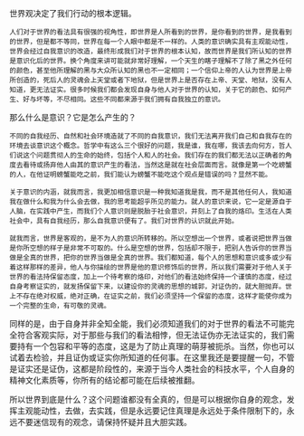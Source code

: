 世界观决定了我们行动的根本逻辑。

    人们对于世界的看法具有很强的视角性，即世界是人所看到的世界，是你看到的世界，是我看到的世界，但是都不等同，世界在每一个人眼中都是不一样的。人类的意识确实具有主观能动性，世界会经过自我意识的改造，最终形成我们对于世界的根本认知，故而世界是我们所认知的世界是意识化后的世界。换个角度来讲可能就非常好理解，一个天生的瞎子理解不了除了黑之外任何的颜色，甚至他所理解的黑与大众所认知的黑也不一定相同；一个信仰上帝的人认为世界是上帝所创造的，死后人的灵魂会上天堂或者下地狱，但是世界上是否存在上帝、天堂、地狱，没有人知道，更无法证实。很多时候我们都会发现自身与他人对于世界的认知，关于它的颜色、如何产生、好与坏等，不尽相同。这些不同都来源于我们拥有自我独立的意识。

那么什么是意识？它是怎么产生的？

    不同的自我经历、自然和社会环境造就了不同的自我意识，我们无法离开我们自己和自我存在的环境去谈意识这个概念。哲学中有这么三个很好的问题，我是谁，我在哪，我该去向何方，哲人们说这个问题贯彻人的生命的始终，包括个人和人的社会。我们存在的我们都无法以正确者的角度去看待或扬弃他人由其的意识产生的看法，当然这是就在社会层面而言。就像是第一个吃螃蟹的人，在他证明螃蟹能吃之前，我们能认为螃蟹不能吃这个观点是错误的吗？显然不能。

    关于意识的内涵，就我而言，我更加相信意识是一种我知道我是我，而不是其他任何人，我知道我在做什么和我为什么会去做，我的思考能超乎所见的能力。就人的意识来说，它一定是源自于人脑，在实践中产生，而我们个人意识则是脱胎于社会意识，并刻上了自我的烙印。生活在人类社会中，具有自我经历，那么自我意识便有了。我们对世界的认识就此开始。

    就我而言，世界是客观的，是不为人的意识所转移的。所以空想出一个世界，或者说把世界当做是你所空想的样子是非常不可取的。什么是空想的世界，包括却不限于，把别人告诉你的世界当做是全真的世界，把你的世界当做是全真的世界。我们都知道，每个人的思想和意识或多或少有着这样那样的差异，他人与你描绘的世界是他的意识修饰后的世界，所以我们需要对于他人关于世界的看法持保留态度，加上一个待考察的烙印，对他们的看法始终保持一个谨慎的态度，经过自身考察证实的，就发扬保留下来，以建设你的灵魂的思想的城郭，对证伪的，就大胆抛弃。世上不存在绝对权威，绝对正确，在证实之前，我们必须坚持一个保留的态度，这样才能使你成为一个完整的生命，有可敬的灵魂。

同样的是，由于自身并非全知全能，我们必须知道我们的对于世界的看法不可能完全符合客观实际，对于那些与我们的看法相悖，但无法证伪亦无法证实的，我们需要持有一个包容和平等的态度，这是为了防止真理的萌芽被扼杀。当然，你也可以试着去检验，并且证伪或证实你所知道的任何事。在这里我还是要提醒一句，不管是证实还是证伪，这都是阶段性的，来源于当今人类社会的科技水平，个人自身的精神文化素质等，你所有的结论都可能在后续被推翻。

所以世界到底是什么？这个问题谁都没有全真的，但是可以根据你自身的观念，发挥主观能动性，去做，去实践，但是永远要记住真理是永远处于条件限制下的，永远不要迷信现有的观念，请保持怀疑并且大胆实践。
